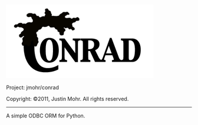 ![Conrad ORM](https://github.com/jmohr/conrad/raw/master/doc/assets/conrad-logo.png)

Project: jmohr/conrad

Copyright: ©2011, Justin Mohr. All rights reserved.

* * * * * * * * * * * * * * * * * * * * * * * * * * * * * * * * * * * * * * *

A simple ODBC ORM for Python.
